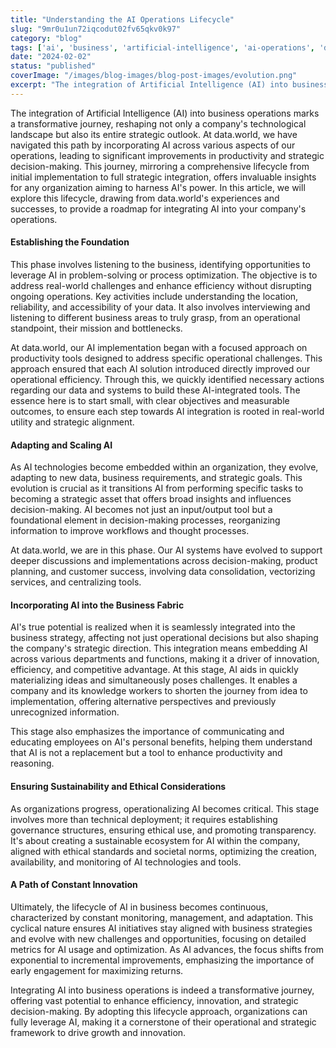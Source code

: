 ```yaml
---
title: "Understanding the AI Operations Lifecycle"
slug: "9mr0u1un72iqcodut02fv65qkv0k97"
category: "blog"
tags: ['ai', 'business', 'artificial-intelligence', 'ai-operations', 'data']
date: "2024-02-02"
status: "published"
coverImage: "/images/blog-images/blog-post-images/evolution.png"
excerpt: "The integration of Artificial Intelligence (AI) into business operations marks a transformative journey, reshaping not only a company&#x27;s technological landscape but also its entire strategic outlook..."
---
```


The integration of Artificial Intelligence (AI) into business operations marks a transformative journey, reshaping not only a company's technological landscape but also its entire strategic outlook. At data.world, we have navigated this path by incorporating AI across various aspects of our operations, leading to significant improvements in productivity and strategic decision-making. This journey, mirroring a comprehensive lifecycle from initial implementation to full strategic integration, offers invaluable insights for any organization aiming to harness AI's power. In this article, we will explore this lifecycle, drawing from data.world's experiences and successes, to provide a roadmap for integrating AI into your company's operations.

#### **Establishing the Foundation**

This phase involves listening to the business, identifying opportunities to leverage AI in problem-solving or process optimization. The objective is to address real-world challenges and enhance efficiency without disrupting ongoing operations. Key activities include understanding the location, reliability, and accessibility of your data. It also involves interviewing and listening to different business areas to truly grasp, from an operational standpoint, their mission and bottlenecks.

At data.world, our AI implementation began with a focused approach on productivity tools designed to address specific operational challenges. This approach ensured that each AI solution introduced directly improved our operational efficiency. Through this, we quickly identified necessary actions regarding our data and systems to build these AI-integrated tools. The essence here is to start small, with clear objectives and measurable outcomes, to ensure each step towards AI integration is rooted in real-world utility and strategic alignment.

#### **Adapting and Scaling AI**

As AI technologies become embedded within an organization, they evolve, adapting to new data, business requirements, and strategic goals. This evolution is crucial as it transitions AI from performing specific tasks to becoming a strategic asset that offers broad insights and influences decision-making. AI becomes not just an input/output tool but a foundational element in decision-making processes, reorganizing information to improve workflows and thought processes.

At data.world, we are in this phase. Our AI systems have evolved to support deeper discussions and implementations across decision-making, product planning, and customer success, involving data consolidation, vectorizing services, and centralizing tools.

#### **Incorporating AI into the Business Fabric**

AI's true potential is realized when it is seamlessly integrated into the business strategy, affecting not just operational decisions but also shaping the company's strategic direction. This integration means embedding AI across various departments and functions, making it a driver of innovation, efficiency, and competitive advantage. At this stage, AI aids in quickly materializing ideas and simultaneously poses challenges. It enables a company and its knowledge workers to shorten the journey from idea to implementation, offering alternative perspectives and previously unrecognized information.

This stage also emphasizes the importance of communicating and educating employees on AI's personal benefits, helping them understand that AI is not a replacement but a tool to enhance productivity and reasoning.

#### **Ensuring Sustainability and Ethical Considerations**

As organizations progress, operationalizing AI becomes critical. This stage involves more than technical deployment; it requires establishing governance structures, ensuring ethical use, and promoting transparency. It's about creating a sustainable ecosystem for AI within the company, aligned with ethical standards and societal norms, optimizing the creation, availability, and monitoring of AI technologies and tools.

#### **A Path of Constant Innovation**

Ultimately, the lifecycle of AI in business becomes continuous, characterized by constant monitoring, management, and adaptation. This cyclical nature ensures AI initiatives stay aligned with business strategies and evolve with new challenges and opportunities, focusing on detailed metrics for AI usage and optimization. As AI advances, the focus shifts from exponential to incremental improvements, emphasizing the importance of early engagement for maximizing returns.

Integrating AI into business operations is indeed a transformative journey, offering vast potential to enhance efficiency, innovation, and strategic decision-making. By adopting this lifecycle approach, organizations can fully leverage AI, making it a cornerstone of their operational and strategic framework to drive growth and innovation.

